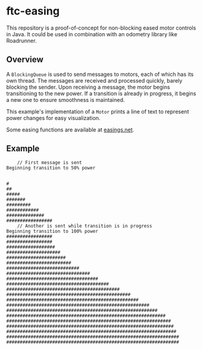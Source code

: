 # ftc-easing

This repository is a proof-of-concept for non-blocking eased motor controls in
Java. It could be used in combination with an odometry library like Roadrunner.

## Overview

A `BlockingQueue` is used to send messages to motors, each of which has its own
thread. The messages are received and processed quickly, barely blocking the
sender. Upon receiving a message, the motor begins
transitioning to the new power. If a transition is already in progress, it
begins a new one to ensure smoothness is maintained.

This example's implementation of a `Motor` prints a line of text to represent
power changes for easy visualization.

Some easing functions are available at [easings.net](https://easings.net).

## Example

```text
    // First message is sent
Beginning transition to 50% power


#
##
#####
#######
#########
############
##############
#################
    // Another is sent while transition is in progress
Beginning transition to 100% power
#################
#################
##################
####################
######################
########################
###########################
###############################
##################################
######################################
##########################################
##############################################
#################################################
#####################################################
########################################################
###########################################################
#############################################################
##############################################################
###############################################################
################################################################
################################################################
```
